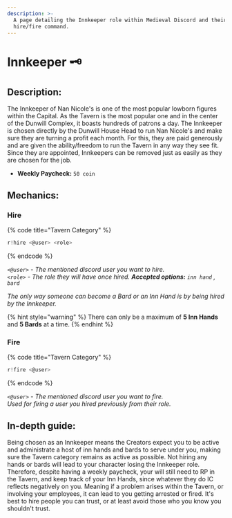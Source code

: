 ```yaml
---
description: >-
  A page detailing the Innkeeper role within Medieval Discord and their
  hire/fire command.
---
```


# Innkeeper 🗝️

## Description:

The Innkeeper of Nan Nicole's is one of the most popular lowborn figures within the Capital. As the Tavern is the most popular one and in the center of the Dunwill Complex, it boasts hundreds of patrons a day. The Innkeeper is chosen directly by the Dunwill House Head to run Nan Nicole's and make sure they are turning a profit each month. For this, they are paid generously and are given the ability/freedom to run the Tavern in any way they see fit. Since they are appointed, Innkeepers can be removed just as easily as they are chosen for the job.

* **Weekly Paycheck:** `50 coin`

## Mechanics:

### Hire

{% code title="Tavern Category" %}
```javascript
r!hire <@user> <role>
```
{% endcode %}

_`<@user>` - The mentioned discord user you want to hire.  
`<role>` - The role they will have once hired. **Accepted options:** `inn hand` , `bard`_

_The only way someone can become a Bard or an Inn Hand is by being hired by the Innkeeper._

{% hint style="warning" %}
There can only be a maximum of **5 Inn Hands** and **5 Bards** at a time.
{% endhint %}

### Fire

{% code title="Tavern Category" %}
```javascript
r!fire <@user>
```
{% endcode %}

_`<@user>` - The mentioned discord user you want to fire.  
Used for firing a user you hired previously from their role._

## In-depth guide:

Being chosen as an Innkeeper means the Creators expect you to be active and administrate a host of inn hands and bards to serve under you, making sure the Tavern category remains as active as possible. Not hiring any hands or bards will lead to your character losing the Innkeeper role. Therefore, despite having a weekly paycheck, your will still need to RP in the Tavern, and keep track of your Inn Hands, since whatever they do IC reflects negatively on you. Meaning if a problem arises within the Tavern, or involving your employees, it can lead to you getting arrested or fired. It's best to hire people you can trust, or at least avoid those who you know you shouldn't trust.

